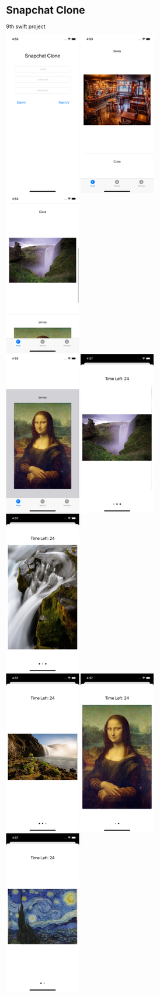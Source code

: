 # Snapchat Clone

9th swift project

<div>
  <img src="ReadmeImages/ss1.png" width= "200">
  <img src="ReadmeImages/ss2.png" width= "200">
  <img src="ReadmeImages/ss3.png" width= "200">
<div>

<div>
  <img src="ReadmeImages/ss4.png" width= "200">
  <img src="ReadmeImages/ss5.png" width= "200">
  <img src="ReadmeImages/ss6.png" width= "200">
<div>

<div>
  <img src="ReadmeImages/ss7.png" width= "200">
  <img src="ReadmeImages/ss8.png" width= "200">
  <img src="ReadmeImages/ss9.png" width= "200">
<div>
